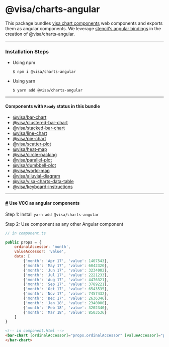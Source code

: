 # @visa/charts-angular

This package bundles [visa chart components](../../) web components and exports them as angular components. We leverage [stencil's angular bindings](https://stenciljs.com/docs/framework-bindings) in the creation of @visa/charts-angular.

---

### Installation Steps

- Using npm
  ```
  $ npm i @visa/charts-angular
  ```
- Using yarn
  ```
  $ yarn add @visa/charts-angular
  ```

---

#### Components with `Ready` status in this bundle

- [@visa/bar-chart](../bar-chart)
- [@visa/clustered-bar-chart](../clustered-bar-chart)
- [@visa/stacked-bar-chart](../stacked-bar-chart)
- [@visa/line-chart](../line-chart)
- [@visa/pie-chart](../pie-chart)
- [@visa/scatter-plot](../scatter-plot)
- [@visa/heat-map](../heat-map)
- [@visa/circle-packing](../circle-packing)
- [@visa/parallel-plot](../parallel-plot)
- [@visa/dumbbell-plot](../dumbbell-plot)
- [@visa/world-map](../world-map)
- [@visa/alluvial-diagram](../alluvial-diagram)
- [@visa/visa-charts-data-table](../data-table)
- [@visa/keyboard-instructions](packages/keyboard-instructions)

<!-- #### Components with `Development` status -->
<hr>

#### <a name="angular_components" href="#angular_components">#</a> Use VCC as angular components

Step 1: Install `yarn add @visa/charts-angular`

Step 2: Use component as any other Angular component

```js
// in component.ts

public props = {
    ordinalAccessor: 'month',
    valueAccessor: 'value',
    data: [
        {'month': 'Apr 17', 'value': 1407543},
        {'month': 'May 17', 'value': 6042320},
        {'month': 'Jun 17', 'value': 3234002},
        {'month': 'Jul 17', 'value': 2221233},
        {'month': 'Aug 17', 'value': 4476321},
        {'month': 'Sep 17', 'value': 3789221},
        {'month': 'Oct 17', 'value': 6543535},
        {'month': 'Nov 17', 'value': 7457432},
        {'month': 'Dec 17', 'value': 2636346},
        {'month': 'Jan 18', 'value': 2340000},
        {'month': 'Feb 18', 'value': 3202340},
        {'month': 'Mar 18', 'value': 8503536}
    ]
}
```

```html
<!-- in component.html -->
<bar-chart [ordinalAccessor]="props.ordinalAccessor" [valueAccessor]="props.valueAccessor" [data]="props.data">
</bar-chart>
```
